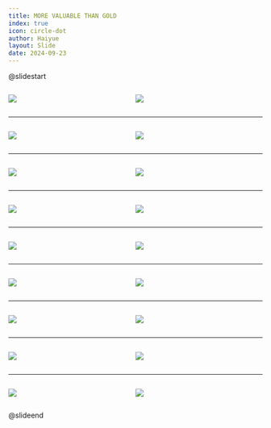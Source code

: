 ```yaml
---
title: MORE VALUABLE THAN GOLD
index: true
icon: circle-dot
author: Haiyue
layout: Slide
date: 2024-09-23
---
```

 
@slidestart

<div style="display:flex">
<div style="flex:1">

![](/reading/english/Level-U/MORE%20VALUABLE%20THAN%20GOLD/001.webp)
</div>
<div style="flex:1">

![](/reading/english/Level-U/MORE%20VALUABLE%20THAN%20GOLD/002.webp)
</div>
</div>

---

<div style="display:flex">
<div style="flex:1">

![](/reading/english/Level-U/MORE%20VALUABLE%20THAN%20GOLD/003.webp)
</div>
<div style="flex:1">

![](/reading/english/Level-U/MORE%20VALUABLE%20THAN%20GOLD/004.webp)
</div>
</div>

---

<div style="display:flex">
<div style="flex:1">

![](/reading/english/Level-U/MORE%20VALUABLE%20THAN%20GOLD/005.webp)
</div>
<div style="flex:1">

![](/reading/english/Level-U/MORE%20VALUABLE%20THAN%20GOLD/006.webp)
</div>
</div>

---

<div style="display:flex">
<div style="flex:1">

![](/reading/english/Level-U/MORE%20VALUABLE%20THAN%20GOLD/007.webp)
</div>
<div style="flex:1">

![](/reading/english/Level-U/MORE%20VALUABLE%20THAN%20GOLD/008.webp)
</div>
</div>

---

<div style="display:flex">
<div style="flex:1">

![](/reading/english/Level-U/MORE%20VALUABLE%20THAN%20GOLD/009.webp)
</div>
<div style="flex:1">

![](/reading/english/Level-U/MORE%20VALUABLE%20THAN%20GOLD/010.webp)
</div>
</div>

---

<div style="display:flex">
<div style="flex:1">

![](/reading/english/Level-U/MORE%20VALUABLE%20THAN%20GOLD/011.webp)
</div>
<div style="flex:1">

![](/reading/english/Level-U/MORE%20VALUABLE%20THAN%20GOLD/012.webp)
</div>
</div>

---

<div style="display:flex">
<div style="flex:1">

![](/reading/english/Level-U/MORE%20VALUABLE%20THAN%20GOLD/013.webp)
</div>
<div style="flex:1">

![](/reading/english/Level-U/MORE%20VALUABLE%20THAN%20GOLD/014.webp)
</div>
</div>

---

<div style="display:flex">
<div style="flex:1">

![](/reading/english/Level-U/MORE%20VALUABLE%20THAN%20GOLD/015.webp)
</div>
<div style="flex:1">

![](/reading/english/Level-U/MORE%20VALUABLE%20THAN%20GOLD/016.webp)
</div>
</div>

---

<div style="display:flex">
<div style="flex:1">

![](/reading/english/Level-U/MORE%20VALUABLE%20THAN%20GOLD/017.webp)
</div>
<div style="flex:1">

![](/reading/english/Level-U/MORE%20VALUABLE%20THAN%20GOLD/018.webp)
</div>
</div>

@slideend